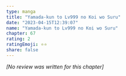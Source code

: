 ```yaml
---
type: manga
title: "Yamada-kun to Lv999 no Koi wo Suru"
date: "2023-04-15T12:39:07"
name: "Yamada-kun to Lv999 no Koi wo Suru"
chapter: 67
rating: 2
ratingEmoji: ⭐️⭐️
share: false
---
```


*[No review was written for this chapter]*
